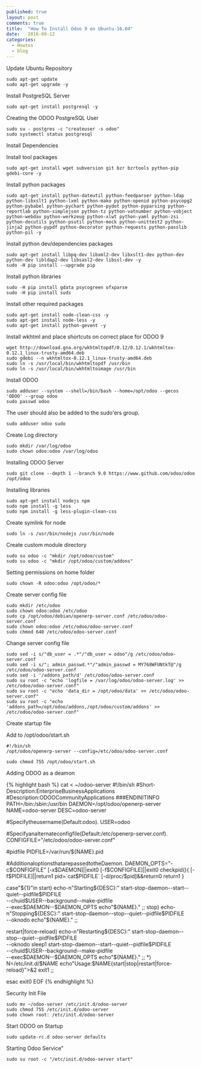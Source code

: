 ```yaml
---
published: true
layout: post
comments: true
title:  "How To Install Odoo 9 on Ubuntu-16.04"
date:   2016-09-12
categories:
  - Howtos
  - blog
---
```

Update Ubuntu Repository

	sudo apt-get update
	sudo apt-get upgrade -y 
 
Install PostgreSQL Server

	sudo apt-get install postgresql -y
 
Creating the ODOO PostgreSQL User

	sudo su - postgres -c "createuser -s odoo"
	sudo systemctl status postgresql
 
Install Dependencies

Install tool packages

	sudo apt-get install wget subversion git bzr bzrtools python-pip gdebi-core -y
 
Install python packages

	sudo apt-get install python-dateutil python-feedparser python-ldap python-libxslt1 python-lxml python-mako python-openid python-psycopg2 python-pybabel python-pychart python-pydot python-pyparsing python-reportlab python-simplejson python-tz python-vatnumber python-vobject python-webdav python-werkzeug python-xlwt python-yaml python-zsi python-docutils python-psutil python-mock python-unittest2 python-jinja2 python-pypdf python-decorator python-requests python-passlib python-pil -y
 
Install python dev/dependencies packages
 
	sudo apt-get install libpq-dev libxml2-dev libxslt1-dev python-dev python-dev libldap2-dev libsasl2-dev libssl-dev -y
	sudo -H pip install --upgrade pip

Install python libraries

	sudo -H pip install gdata psycogreen ofxparse
	sudo -H pip install suds

Install other required packages
 
	sudo apt-get install node-clean-css -y
	sudo apt-get install node-less -y
	sudo apt-get install python-gevent -y

Install wkhtml and place shortcuts on correct place for ODOO 9

	wget http://download.gna.org/wkhtmltopdf/0.12/0.12.1/wkhtmltox-0.12.1_linux-trusty-amd64.deb
	sudo gdebi --n wkhtmltox-0.12.1_linux-trusty-amd64.deb
	sudo ln -s /usr/local/bin/wkhtmltopdf /usr/bin
	sudo ln -s /usr/local/bin/wkhtmltoimage /usr/bin

Install ODOO

	sudo adduser --system --shell=/bin/bash --home=/opt/odoo --gecos 'ODOO' --group odoo
	sudo passwd odoo

The user should also be added to the sudo'ers group.

	sudo adduser odoo sudo 
 
Create Log directory
 
	sudo mkdir /var/log/odoo
	sudo chown odoo:odoo /var/log/odoo

Installing ODOO Server
 
	sudo git clone --depth 1 --branch 9.0 https://www.github.com/odoo/odoo /opt/odoo

Installing libraries
 
	sudo apt-get install nodejs npm
	sudo npm install -g less
	sudo npm install -g less-plugin-clean-css

Create symlink for node

	sudo ln -s /usr/bin/nodejs /usr/bin/node
 
Create custom module directory

	sudo su odoo -c "mkdir /opt/odoo/custom"
	sudo su odoo -c "mkdir /opt/odoo/custom/addons"

Setting permissions on home folder

	sudo chown -R odoo:odoo /opt/odoo/* 
 
Create server config file

	sudo mkdir /etc/odoo
	sudo chown odoo:odoo /etc/odoo
	sudo cp /opt/odoo/debian/openerp-server.conf /etc/odoo/odoo-server.conf
	sudo chown odoo:odoo /etc/odoo/odoo-server.conf
	sudo chmod 640 /etc/odoo/odoo-server.conf
 
Change server config file

	sudo sed -i s/"db_user = .*"/"db_user = odoo"/g /etc/odoo/odoo-server.conf
	sudo sed -i s/"; admin_passwd.*"/"admin_passwd = MY768WFUNtkT@"/g /etc/odoo/odoo-server.conf
	sudo sed -i '/addons_path/d' /etc/odoo/odoo-server.conf
	sudo su root -c "echo 'logfile = /var/log/odoo/odoo-server.log' >> /etc/odoo/odoo-server.conf"
	sudo su root -c "echo 'data_dir = /opt/odoo/data' >> /etc/odoo/odoo-server.conf"
	sudo su root -c "echo 'addons_path=/opt/odoo/addons,/opt/odoo/custom/addons' >> /etc/odoo/odoo-server.conf"
 
Create startup file

Add to /opt/odoo/start.sh

```
#!/bin/sh
/opt/odoo/openerp-server --config=/etc/odoo/odoo-server.conf
 
sudo chmod 755 /opt/odoo/start.sh
```

Adding ODOO as a deamon

{% highlight bash %}
cat <<EOF > ~/odoo-server
#!/bin/sh
#Short-Description:EnterpriseBusinessApplications
#Description:ODOOCommunityApplications
###ENDINITINFO
PATH=/bin:/sbin:/usr/bin
DAEMON=/opt/odoo/openerp-server
NAME=odoo-server
DESC=odoo-server

#Specifytheusername(Default:odoo).
USER=odoo

#Specifyanalternateconfigfile(Default:/etc/openerp-server.conf).
CONFIGFILE="/etc/odoo/odoo-server.conf"

#pidfile
PIDFILE=/var/run/\${NAME}.pid

#AdditionaloptionsthatarepassedtotheDaemon.
DAEMON_OPTS="-c\$CONFIGFILE"
[-x\$DAEMON]||exit0
[-f\$CONFIGFILE]||exit0
checkpid(){
[-f\$PIDFILE]||return1
pid=\`cat\$PIDFILE\`
[-d/proc/\$pid]&&return0
return1
}

case"\${1}"in
start)
echo-n"Starting\${DESC}:"
start-stop-daemon--start--quiet--pidfile\$PIDFILE\
--chuid\$USER--background--make-pidfile\
--exec\$DAEMON--\$DAEMON_OPTS
echo"\${NAME}."
;;
stop)
echo-n"Stopping\${DESC}:"
start-stop-daemon--stop--quiet--pidfile\$PIDFILE\
--oknodo
echo"\${NAME}."
;;

restart|force-reload)
echo-n"Restarting\${DESC}:"
start-stop-daemon--stop--quiet--pidfile\$PIDFILE\
--oknodo
sleep1
start-stop-daemon--start--quiet--pidfile\$PIDFILE\
--chuid\$USER--background--make-pidfile\
--exec\$DAEMON--\$DAEMON_OPTS
echo"\${NAME}."
;;
*)
N=/etc/init.d/\$NAME
echo"Usage:\$NAME{start|stop|restart|force-reload}">&2
exit1
;;

esac
exit0
EOF
{% endhighlight %}

Security Init File

	sudo mv ~/odoo-server /etc/init.d/odoo-server
	sudo chmod 755 /etc/init.d/odoo-server
	sudo chown root: /etc/init.d/odoo-server

Start ODOO on Startup

	sudo update-rc.d odoo-server defaults

Starting Odoo Service"

	sudo su root -c "/etc/init.d/odoo-server start"
